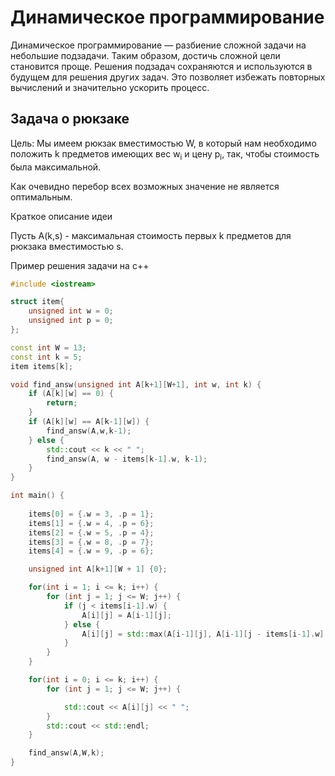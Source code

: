 # Динамическое программирование

Динамическое программирование — разбиение сложной задачи на небольшие подзадачи. Таким образом, достичь сложной цели становится проще. Решения подзадач сохраняются и используются в будущем для решения других задач. Это позволяет избежать повторных вычислений и значительно ускорить процесс.

## Задача о рюкзаке
Цель: Мы имеем рюкзак вместимостью W, в который нам необходимо положить k предметов имеющих вес w<sub>i</sub> и цену p<sub>i</sub>, так, чтобы стоимость была максимальной.

Как очевидно перебор всех возможных значение не является оптимальным.

Краткое описание идеи

Пусть A(k,s) - максимальная стоимость первых k предметов для рюкзака вместимостью s. 

Пример решения задачи на c++

``` c++
#include <iostream>

struct item{
    unsigned int w = 0;
    unsigned int p = 0;
};

const int W = 13;
const int k = 5;
item items[k];

void find_answ(unsigned int A[k+1][W+1], int w, int k) {
    if (A[k][w] == 0) {
        return;
    }
    if (A[k][w] == A[k-1][w]) {
        find_answ(A,w,k-1);
    } else {
        std::cout << k << " ";
        find_answ(A, w - items[k-1].w, k-1);
    }
}

int main() {
    
    items[0] = {.w = 3, .p = 1};
    items[1] = {.w = 4, .p = 6};
    items[2] = {.w = 5, .p = 4};
    items[3] = {.w = 8, .p = 7};
    items[4] = {.w = 9, .p = 6};

    unsigned int A[k+1][W + 1] {0};

    for(int i = 1; i <= k; i++) {
        for (int j = 1; j <= W; j++) {
            if (j < items[i-1].w) {
                A[i][j] = A[i-1][j];
            } else {
                A[i][j] = std::max(A[i-1][j], A[i-1][j - items[i-1].w] + items[i-1].p);
            }
        }
    }

    for(int i = 0; i <= k; i++) {
        for (int j = 1; j <= W; j++) {

            std::cout << A[i][j] << " ";
        }
        std::cout << std::endl;
    }

    find_answ(A,W,k);
}
```